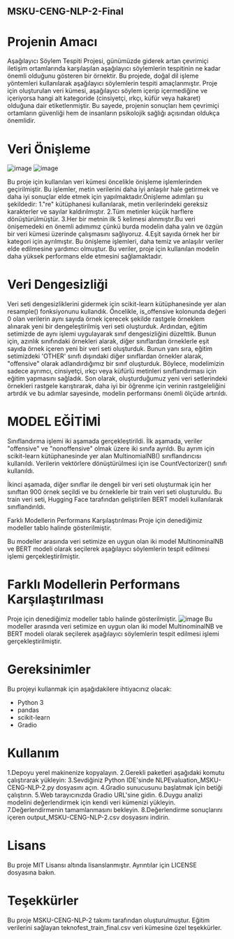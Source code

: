 ## MSKU-CENG-NLP-2-Final
# Projenin Amacı
Aşağılayıcı Söylem Tespiti Projesi, günümüzde giderek artan çevrimiçi iletişim ortamlarında karşılaşılan aşağılayıcı söylemlerin tespitinin ne kadar önemli olduğunu gösteren bir örnektir. Bu projede, doğal dil işleme yöntemleri kullanılarak aşağılayıcı söylemlerin tespiti amaçlanmıştır. Proje için oluşturulan veri kümesi, aşağılayıcı söylem içerip içermediğine ve içeriyorsa hangi alt kategoride (cinsiyetçi, ırkçı, küfür veya hakaret) olduğuna dair etiketlenmiştir. Bu sayede, projenin sonuçları hem çevrimiçi ortamların güvenliği hem de insanların psikolojik sağlığı açısından oldukça önemlidir.

# Veri Önişleme
  ![image](https://user-images.githubusercontent.com/80068002/230199884-489222fe-4947-4677-aca5-08eedef52ed3.png) ![image](https://user-images.githubusercontent.com/80068002/230199982-16673ab0-e4a5-4da8-a961-3176ce099cdd.png)


Bu proje için kullanılan veri kümesi öncelikle önişleme işlemlerinden geçirilmiştir. Bu işlemler, metin verilerini daha iyi anlaşılır hale getirmek ve daha iyi sonuçlar elde etmek için yapılmaktadır.Önişleme adımları şu şekildedir:
1."re" kütüphanesi kullanılarak, metin verilerindeki gereksiz karakterler ve sayılar kaldırılmıştır.
2.Tüm metinler küçük harflere dönüştürülmüştür.
3.Her bir metnin ilk 5 kelimesi alınmıştır.Bu veri önişemedeki en önemli adımımız çünkü burda modelin daha yalın ve özgün bir veri kümesi üzerinde çalışmasını sağlıyoruz.
4.Eşit sayıda örnek her bir kategori için ayrılmıştır.
Bu önişleme işlemleri, daha temiz ve anlaşılır veriler elde edilmesine yardımcı olmuştur. Bu veriler, proje için kullanılan modelin daha yüksek performans elde etmesini sağlamaktadır.

# Veri Dengesizliği

Veri seti dengesizliklerini gidermek için scikit-learn kütüphanesinde yer alan resample() fonksiyonunu kullandık. Öncelikle, is_offensive kolonunda değeri 0 olan verilerin aynı sayıda örnek içerecek şekilde rastgele örneklem alınarak yeni bir dengeleştirilmiş veri seti oluşturduk. Ardından, eğitim setimizde de aynı işlemi uygulayarak sınıf dengesizliğini düzelttik. Bunun için, azınlık sınıfındaki örnekleri alarak, diğer sınıflardan örneklerle eşit sayıda örnek içeren yeni bir veri seti oluşturduk.
Bunun yanı sıra, eğitim setimizdeki 'OTHER' sınıfı dışındaki diğer sınıflardan örnekler alarak, "offensive" olarak adlandırdığımız bir sınıf oluşturduk. Böylece, modelimizin sadece ayrımcı, cinsiyetçi, ırkçı veya küfürlü metinleri sınıflandırması için eğitim yapmasını sağladık.
Son olarak, oluşturduğumuz yeni veri setlerindeki örnekleri rastgele karıştırarak, daha iyi bir öğrenme için verinin rastgeleliğini artırdık ve bu adımlar sayesinde, modelin performansı önemli ölçüde artırıldı.

# MODEL EĞİTİMİ 
Sınıflandırma işlemi iki aşamada gerçekleştirildi. İlk aşamada, veriler "offensive" ve "nonoffensive" olmak üzere iki sınıfa ayrıldı. Bu ayrım için scikit-learn kütüphanesinde yer alan MultinomialNB() sınıflandırıcısı kullanıldı. Verilerin vektörlere dönüştürülmesi için ise CountVectorizer() sınıfı kullanıldı.

İkinci aşamada, diğer sınıflar ile dengeli bir veri seti oluşturmak için her sınıftan 900 örnek seçildi ve bu örneklerle bir train veri seti oluşturuldu. Bu train veri seti, Hugging Face tarafından geliştirilen BERT modeli kullanılarak sınıflandırıldı.

Farklı Modellerin Performans Karşılaştırılması
Proje için denediğimiz modeller tablo halinde gösterilmiştir.
 
Bu modeller arasında veri setimize en uygun olan iki model MultinominalNB ve BERT modeli olarak seçilerek aşağılayıcı söylemlerin tespit edilmesi işlemi gerçekleştirilmiştir.

# Farklı Modellerin Performans Karşılaştırılması
Proje için denediğimiz modeller tablo halinde gösterilmiştir.
![image](https://user-images.githubusercontent.com/80068002/230200252-c804793d-10ad-48f9-9394-9e133a677837.png)
Bu modeller arasında veri setimize en uygun olan iki model MultinominalNB ve BERT modeli olarak seçilerek aşağılayıcı söylemlerin tespit edilmesi işlemi gerçekleştirilmiştir.


# Gereksinimler

Bu projeyi kullanmak için aşağıdakilere ihtiyacınız olacak:

* Python 3
* pandas
* scikit-learn
* Gradio


# Kullanım

1.Depoyu yerel makinenize kopyalayın.
2.Gerekli paketleri aşağıdaki komutu çalıştırarak yükleyin:
3.Sevdiğiniz Python IDE'sinde NLPEvaluation_MSKU-CENG-NLP-2.py dosyasını açın.
4.Gradio sunucusunu başlatmak için betiği çalıştırın.
5.Web tarayıcınızda Gradio URL'sine gidin.
6.Duygu analizi modelini değerlendirmek için kendi veri kümenizi yükleyin.
7.Değerlendirmenin tamamlanmasını bekleyin.
8.Değerlendirme sonuçlarını içeren output_MSKU-CENG-NLP-2.csv dosyasını indirin.

# Lisans

Bu proje MIT Lisansı altında lisanslanmıştır. Ayrıntılar için LICENSE dosyasına bakın.

# Teşekkürler

Bu proje MSKU-CENG-NLP-2 takımı tarafından oluşturulmuştur. Eğitim verilerini sağlayan teknofest_train_final.csv veri kümesine özel teşekkürler.
